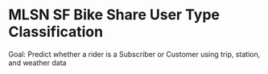# MLSN SF Bike Share User Type Classification

Goal: Predict whether a rider is a Subscriber or Customer using trip, station, and weather data
